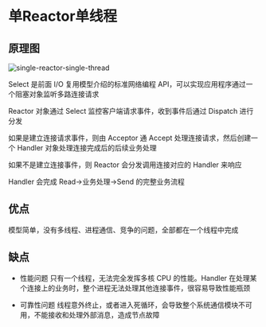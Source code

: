 # 单Reactor单线程
## 原理图
![single-reactor-single-thread](/assets/single-reactor-single-thread.jpg)

Select  是前面 I/O 复用模型介绍的标准网络编程 API，可以实现应用程序通过一个阻塞对象监听多路连接请求

Reactor 对象通过 Select 监控客户端请求事件，收到事件后通过 Dispatch 进行分发

如果是建立连接请求事件，则由 Acceptor  通 Accept 处理连接请求，然后创建一个 Handler 对象处理连接完成后的后续业务处理

如果不是建立连接事件，则 Reactor 会分发调用连接对应的 Handler 来响应

Handler 会完成 Read→业务处理→Send  的完整业务流程

## 优点
模型简单，没有多线程、进程通信、竞争的问题，全部都在一个线程中完成

## 缺点
* 性能问题
  只有一个线程，无法完全发挥多核 CPU  的性能。Handler  在处理某个连接上的业务时，整个进程无法处理其他连接事件，很容易导致性能瓶颈

* 可靠性问题
  线程意外终止，或者进入死循环，会导致整个系统通信模块不可用，不能接收和处理外部消息，造成节点故障
